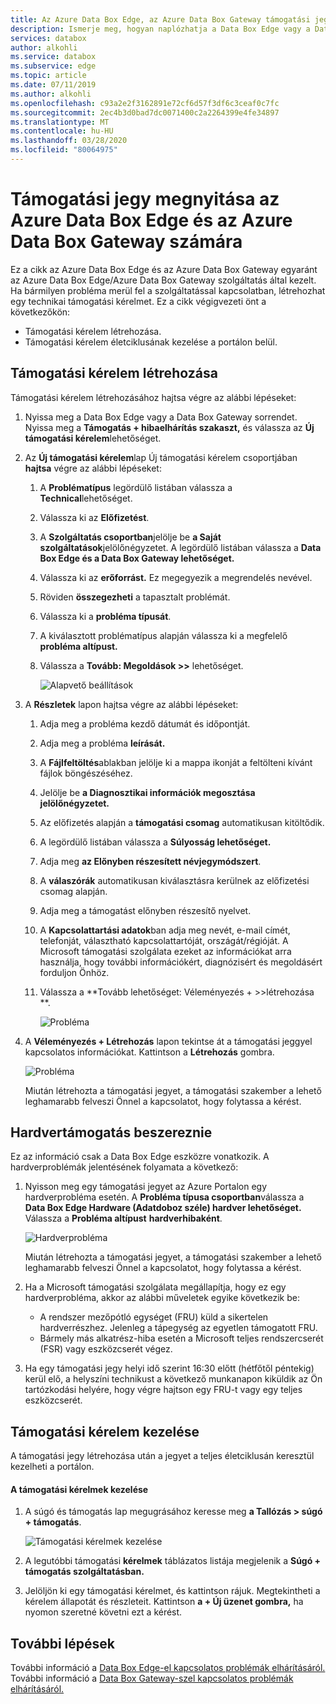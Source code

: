 ```yaml
---
title: Az Azure Data Box Edge, az Azure Data Box Gateway támogatási jegyeinaplózási jegye | Microsoft dokumentumok
description: Ismerje meg, hogyan naplózhatja a Data Box Edge vagy a Data Box Gateway rendelésekkel kapcsolatos problémák támogatási kérelmét.
services: databox
author: alkohli
ms.service: databox
ms.subservice: edge
ms.topic: article
ms.date: 07/11/2019
ms.author: alkohli
ms.openlocfilehash: c93a2e2f3162891e72cf6d57f3df6c3ceaf0c7fc
ms.sourcegitcommit: 2ec4b3d0bad7dc0071400c2a2264399e4fe34897
ms.translationtype: MT
ms.contentlocale: hu-HU
ms.lasthandoff: 03/28/2020
ms.locfileid: "80064975"
---
```

# <a name="open-a-support-ticket-for-azure-data-box-edge-and-azure-data-box-gateway"></a>Támogatási jegy megnyitása az Azure Data Box Edge és az Azure Data Box Gateway számára

Ez a cikk az Azure Data Box Edge és az Azure Data Box Gateway egyaránt az Azure Data Box Edge/Azure Data Box Gateway szolgáltatás által kezelt. Ha bármilyen probléma merül fel a szolgáltatással kapcsolatban, létrehozhat egy technikai támogatási kérelmet. Ez a cikk végigvezeti önt a következőkön:

* Támogatási kérelem létrehozása.
* Támogatási kérelem életciklusának kezelése a portálon belül.

## <a name="create-a-support-request"></a>Támogatási kérelem létrehozása

Támogatási kérelem létrehozásához hajtsa végre az alábbi lépéseket:

1. Nyissa meg a Data Box Edge vagy a Data Box Gateway sorrendet. Nyissa meg a **Támogatás + hibaelhárítás szakaszt,** és válassza az **Új támogatási kérelem**lehetőséget.
   
2. Az **Új támogatási kérelem**lap Új támogatási kérelem csoportjában **hajtsa** végre az alábbi lépéseket:
    
    1. A **Problématípus** legördülő listában válassza a **Technical**lehetőséget.
    2. Válassza ki az **Előfizetést**.
    3. A **Szolgáltatás csoportban**jelölje be **a Saját szolgáltatások**jelölőnégyzetet. A legördülő listában válassza a **Data Box Edge és a Data Box Gateway lehetőséget.**
    4. Válassza ki az **erőforrást.** Ez megegyezik a megrendelés nevével.
    5. Röviden **összegezheti** a tapasztalt problémát. 
    6. Válassza ki a **probléma típusát**.
    7. A kiválasztott problématípus alapján válassza ki a megfelelő **probléma altípust.**
    8. Válassza a **Tovább: Megoldások >>** lehetőséget.

        ![Alapvető beállítások](./media/data-box-edge-contact-microsoft-support/data-box-edge-support-request-1.png)

3. A **Részletek** lapon hajtsa végre az alábbi lépéseket:
    
    1. Adja meg a probléma kezdő dátumát és időpontját.
    2. Adja meg a probléma **leírását.**
    3. A **Fájlfeltöltés**ablakban jelölje ki a mappa ikonját a feltölteni kívánt fájlok böngészéséhez.
    4. Jelölje be **a Diagnosztikai információk megosztása jelölőnégyzetet.**
    5. Az előfizetés alapján a **támogatási csomag** automatikusan kitöltődik.
    6. A legördülő listában válassza a **Súlyosság lehetőséget.**
    7. Adja meg **az Előnyben részesített névjegymódszert**.
    8. A **válaszórák** automatikusan kiválasztásra kerülnek az előfizetési csomag alapján.
    9. Adja meg a támogatást előnyben részesítő nyelvet.
    10. A **Kapcsolattartási adatok**ban adja meg nevét, e-mail címét, telefonját, választható kapcsolattartóját, országát/régióját. A Microsoft támogatási szolgálata ezeket az információkat arra használja, hogy további információkért, diagnózisért és megoldásért forduljon Önhöz. 
    11. Válassza a **Tovább lehetőséget: Véleményezés + >>létrehozása **.

        ![Probléma](./media/data-box-edge-contact-microsoft-support/data-box-edge-support-request-2.png)

4. A **Véleményezés + Létrehozás** lapon tekintse át a támogatási jeggyel kapcsolatos információkat. Kattintson a **Létrehozás** gombra. 

    ![Probléma](./media/data-box-edge-contact-microsoft-support/data-box-edge-support-request-3.png)

    Miután létrehozta a támogatási jegyet, a támogatási szakember a lehető leghamarabb felveszi Önnel a kapcsolatot, hogy folytassa a kérést.

## <a name="get-hardware-support"></a>Hardvertámogatás beszereznie

Ez az információ csak a Data Box Edge eszközre vonatkozik. A hardverproblémák jelentésének folyamata a következő:

1. Nyisson meg egy támogatási jegyet az Azure Portalon egy hardverprobléma esetén. A **Probléma típusa csoportban**válassza a **Data Box Edge Hardware (Adatdoboz széle) hardver lehetőséget.** Válassza a **Probléma altípust** **hardverhibaként**. 

    ![Hardverprobléma](./media/data-box-edge-contact-microsoft-support/data-box-edge-hardware-issue-1.png)

    Miután létrehozta a támogatási jegyet, a támogatási szakember a lehető leghamarabb felveszi Önnel a kapcsolatot, hogy folytassa a kérést. 

2. Ha a Microsoft támogatási szolgálata megállapítja, hogy ez egy hardverprobléma, akkor az alábbi műveletek egyike következik be: 

    - A rendszer mezőpótló egységet (FRU) küld a sikertelen hardverrészhez. Jelenleg a tápegység az egyetlen támogatott FRU. 
    - Bármely más alkatrész-hiba esetén a Microsoft teljes rendszercserét (FSR) vagy eszközcserét végez.

3. Ha egy támogatási jegy helyi idő szerint 16:30 előtt (hétfőtől péntekig) kerül elő, a helyszíni technikust a következő munkanapon kiküldik az Ön tartózkodási helyére, hogy végre hajtson egy FRU-t vagy egy teljes eszközcserét.

## <a name="manage-a-support-request"></a>Támogatási kérelem kezelése

A támogatási jegy létrehozása után a jegyet a teljes életciklusán keresztül kezelheti a portálon.

#### <a name="to-manage-your-support-requests"></a>A támogatási kérelmek kezelése

1. A súgó és támogatás lap megugrásához keresse meg **a Tallózás > súgó + támogatás**.

    ![Támogatási kérelmek kezelése](./media/data-box-edge-contact-microsoft-support/data-box-edge-manage-support-request-1.png)   

2. A legutóbbi támogatási **kérelmek** táblázatos listája megjelenik a **Súgó + támogatás szolgáltatásban.**

    <!--[Manage support requests](./media/data-box-edge-contact-microsoft-support/data-box-edge-support-request-1.png)--> 

3. Jelöljön ki egy támogatási kérelmet, és kattintson rájuk. Megtekintheti a kérelem állapotát és részleteit. Kattintson **a + Új üzenet gombra,** ha nyomon szeretné követni ezt a kérést.

   
## <a name="next-steps"></a>További lépések

További információ a [Data Box Edge-el kapcsolatos problémák elhárításáról.](data-box-edge-troubleshoot.md)
További információ a [Data Box Gateway-szel kapcsolatos problémák elhárításáról.](data-box-gateway-troubleshoot.md)
